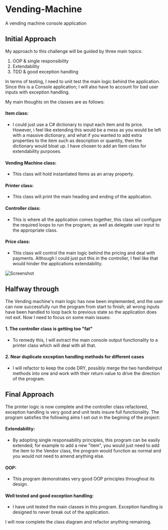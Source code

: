# Vending-Machine
A vending machine console application

## Initial Approach

My approach to this challenge will be guided by three main topics:

1. OOP & single responsibility
2. Extendability
3. TDD & good exception handling

In terms of testing, I need to unit test the main logic behind the application. Since this is a Console application; I will also have to account for bad user inputs with exception handling.

My main thoughts on the classes are as follows:

#### Item class:

  + I could just use a C# dictionary to input each item and its price. However, i feel like extending this would be a mess as you           would be left with a massive dictionary, and what if you wanted to add extra properties to the item such as description or      quantity, then the dictionary would bloat up. I have chosen to add an Item class for extendability purposes.

#### Vending Machine class:

  + This class will hold instantiated Items as an array property.

#### Printer class:

  + This class will print the main heading and ending of the application.

#### Controller class:

  + This is where all the application comes together, this class wil configure the required loops to run the program; as well as delegate user input to the appropriate class.

#### Price class:

  + This class will control the main logic behind the pricing and deal with payments. Although I could just put this in the controller, I feel like that would hinder the applications extendability.


![Screenshot](https://user-images.githubusercontent.com/25505115/27997536-d359d41e-64f1-11e7-96fc-1005f009868c.jpeg)

## Halfway through

The Vending machine's main logic has now been implemented, and the user can now successfully run the program from start to finish; all wrong inputs have been handled to loop back to previous state so the application does not exit. Now I need to focus on some main issues:

#### 1. The controller class is getting too "fat" 

  + To remedy this, I will extract the main console output functionality to a printer class which will deal with all that.

#### 2. Near duplicate exception handling methods for different cases

  + I will refactor to keep the code DRY, possibly merge the two handleInput methods into one and work with their return value to drive the direction of the program.

## Final Approach

The printer logic is now complete and the controller class refactored, exception handling is very good and unit tests insure full functionality. The program satisfies the following aims I set out in the begining of the project:

#### Extendability: 

  + By adopting single responsability principles, this program can be easily extended; for example to add a new "item", you would just need to add the item to the Vendor class, the program would function as normal and you would not need to amend anything else.

#### OOP: 

  + This program demonstrates very good OOP principles throughout its design. 

#### Well tested and good exception handling:

  + I have unit tested the main classes in this program. Exception handling is designed to never break out of the application.

I will now complete the class diagram and refactor anything remaining.
